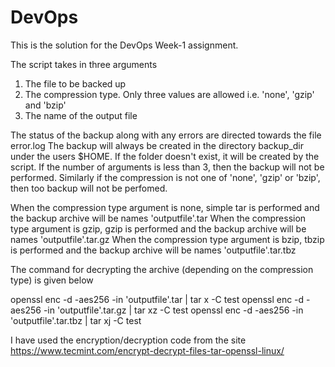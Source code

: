 # DevOps
This is the solution for the DevOps Week-1 assignment.

The script takes in three arguments

1) The file to be backed up
2) The compression type. Only three values are allowed i.e. 'none', 'gzip' and 'bzip'
3) The name of the output file

The status of the backup along with any errors are directed towards the file error.log
The backup will always be created in the directory backup_dir under the users $HOME. If the folder doesn't exist, it will be created by the script.
If the number of arguments is less than 3, then the backup will not be performed. Similarly if the compression is not one of 'none', 'gzip' or 'bzip', then too backup will not be perfomed. 

When the compression type argument is none, simple tar is performed and the backup archive will be names 'outputfile'.tar
When the compression type argument is gzip, gzip is performed and the backup archive will be names 'outputfile'.tar.gz
When the compression type argument is bzip, tbzip is performed and the backup archive will be names 'outputfile'.tar.tbz

The command for decrypting the archive (depending on the compression type) is given below

openssl enc -d -aes256 -in 'outputfile'.tar | tar x -C test
openssl enc -d -aes256 -in 'outputfile'.tar.gz | tar xz -C test
openssl enc -d -aes256 -in 'outputfile'.tar.tbz | tar xj -C test

I have used the encryption/decryption code from the site https://www.tecmint.com/encrypt-decrypt-files-tar-openssl-linux/
